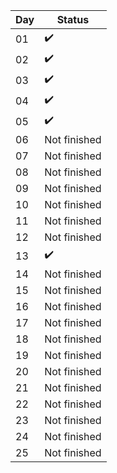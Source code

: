 | Day | Status             |
|-----|--------------------|
| 01  | :heavy_check_mark: |
| 02  | :heavy_check_mark: |
| 03  | :heavy_check_mark: |
| 04  | :heavy_check_mark: |
| 05  | :heavy_check_mark: |
| 06  | Not finished       |
| 07  | Not finished       |
| 08  | Not finished       |
| 09  | Not finished       |
| 10  | Not finished       |
| 11  | Not finished       |
| 12  | Not finished       |
| 13  | :heavy_check_mark: |
| 14  | Not finished       |
| 15  | Not finished       |
| 16  | Not finished       |
| 17  | Not finished       |
| 18  | Not finished       |
| 19  | Not finished       |
| 20  | Not finished       |
| 21  | Not finished       |
| 22  | Not finished       |
| 23  | Not finished       |
| 24  | Not finished       |
| 25  | Not finished       |